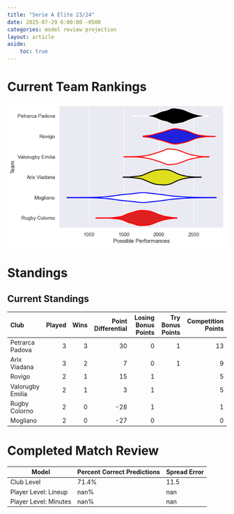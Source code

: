 ```yaml
---  
title: "Serie A Elite 23/24"  
date: 2025-07-29 6:00:00 -0500  
categories: model review projection  
layout: article  
aside:  
    toc: true  
---
```

# Current Team Rankings


![Club Rankings](plots/rankings_Serie_A_Elite_2324.png)
# Standings

## Current Standings


| Club             |   Played |   Wins |   Point Differential |   Losing Bonus Points |   Try Bonus Points |   Competition Points |
|:-----------------|---------:|-------:|---------------------:|----------------------:|-------------------:|---------------------:|
| Petrarca Padova  |        3 |      3 |                   30 |                     0 |                  1 |                   13 |
| Arix Viadana     |        3 |      2 |                    7 |                     0 |                  1 |                    9 |
| Rovigo           |        2 |      1 |                   15 |                     1 |                    |                    5 |
| Valorugby Emilia |        2 |      1 |                    3 |                     1 |                    |                    5 |
| Rugby Colorno    |        2 |      0 |                  -28 |                     1 |                    |                    1 |
| Mogliano         |        2 |      0 |                  -27 |                     0 |                    |                    0 |



# Completed Match Review


| Model | Percent Correct Predictions | Spread Error |
| ------ | ------ | ------ |
| Club Level | 71.4% | 11.5 |
| Player Level: Lineup | nan% | nan |
| Player Level: Minutes | nan% | nan |

